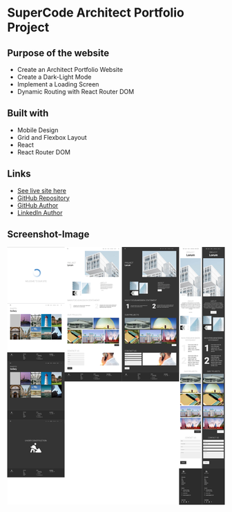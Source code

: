 # SuperCode Architect Portfolio Project

## Purpose of the website

- Create an Architect Portfolio Website
- Create a Dark-Light Mode
- Implement a Loading Screen
- Dynamic Routing with React Router DOM

## Built with

- Mobile Design
- Grid and Flexbox Layout
- React
- React Router DOM

## Links

- [See live site here](https://super-code-architect-portfolio-react.vercel.app/)
- [GitHub Repository](https://github.com/thomaserdmenger/superCode-Architect-Portfolio-React)
- [GitHub Author](https://github.com/thomaserdmenger)
- [LinkedIn Author](https://www.linkedin.com/in/thomaserdmenger/)

## Screenshot-Image

![](./public/images/screenshot.png)
